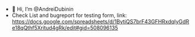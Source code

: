 - 👋 Hi, I’m @AndreiDubinin
- Check List and bugreport for testing form, link:
https://docs.google.com/spreadsheets/d/1BytiQS7brF43GFHRxdqIyGdRe18qQthf5Xritud4gRk/edit#gid=508096135
